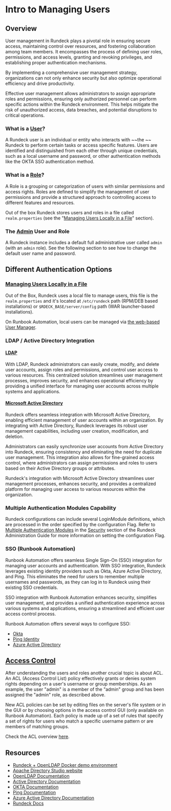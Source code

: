 # Intro to Managing Users

## Overview
User management in Rundeck plays a pivotal role in ensuring secure access, maintaining control over resources, and fostering collaboration among team members. It encompasses the process of defining user roles, permissions, and access levels, granting and revoking privileges, and establishing proper authentication mechanisms.

By implementing a comprehensive user management strategy, organizations can not only enhance security but also optimize operational efficiency and drive productivity.

Effective user management allows administrators to assign appropriate roles and permissions, ensuring only authorized personnel can perform specific actions within the Rundeck environment. This helps mitigate the risk of unauthorized access, data breaches, and potential disruptions to critical operations.

### What is a [User](/learning/tutorial/users.md#_4-getting-started-users)?

A Rundeck user is an individual or entity who interacts with ~~the ~~ Rundeck to perform certain tasks or access specific features. Users are identified and distinguished from each other through unique credentials, such as a local username and password, or other authentication methods like the OKTA SSO authentication method.

### What is a [Role](/manual/10-user.md#user-groups)?

A Role is a grouping or categorization of users with similar permissions and access rights. Roles are defined to simplify the management of user permissions and provide a structured approach to controlling access to different features and resources.

Out of the box Rundeck stores users and roles in a file called `realm.properties` (see the "[Managing Users Locally in a File](#Managing-Users-Locally-in-a-File)" section).

### The [Admin](/administration/security/default-users.md#full-admin) User and Role
A Rundeck instance includes a default full administrative user called `admin` (with an `admin` role). See the following section to see how to change the default user name and password.

## Different Authentication Options

### [Managing Users Locally in a File](/administration/security/authentication.md#propertyfileloginmodule)
Out of the Box, Rundeck uses a local file to manage users, this file is the `realm.properties` and it's located at `/etc/rundeck` path (RPM/DEB based installations) or `$RDECK_BASE/server/config` path (WAR launcher-based installations).

On Runbook Automation, local users can be managed via [the web-based User Manager](/manual/user-management/user-mgmt.md#manage-local-users-enterprise).

### LDAP  / Active Directory Integration

#### [LDAP](/administration/security/authentication.md#ldap)
With LDAP,  Rundeck administrators can easily create, modify, and delete user accounts, assign roles and permissions, and control user access to various resources. This centralized solution streamlines user management processes, improves security, and enhances operational efficiency by providing a unified interface for managing user accounts across multiple systems and applications.


#### [Microsoft Active Directory](/administration/security/authentication.md#active-directory)
Rundeck offers seamless integration with Microsoft Active Directory, enabling efficient management of user accounts within an organization. By integrating with Active Directory, Rundeck leverages its robust user management capabilities, including user creation, modification, and deletion. 

Administrators can easily synchronize user accounts from Active Directory into Rundeck, ensuring consistency and eliminating the need for duplicate user management. This integration also allows for fine-grained access control, where administrators can assign permissions and roles to users based on their Active Directory groups or attributes. 

Rundeck's integration with Microsoft Active Directory streamlines user management processes, enhances security, and provides a centralized platform for managing user access to various resources within the organization.

### Multiple Authentication Modules Capability
Rundeck configurations can include several LoginModule definitions, which are processed in the order specified by the configuration Flag. Refer to [Multiple Authentication Modules](/administration/security/authentication.md#multiple-authentication-modules) in the [Security](/administration/security/default-users.md) section of the Rundeck Administration Guide for more information on setting the configuration Flag.

### SSO (Runbook Automation)
Runbook Automation offers seamless Single Sign-On (SSO) integration for managing user accounts and authentication. With SSO integration, Rundeck leverages existing identity providers such as Okta, Azure Active Directory, and Ping. This eliminates the need for users to remember multiple usernames and passwords, as they can log in to Rundeck using their existing SSO credentials. 

SSO integration with Runbook Automation enhances security, simplifies user management, and provides a unified authentication experience across various systems and applications, ensuring a streamlined and efficient user access control process.

Runbook Automation offers several ways to configure SSO:

* [Okta](/administration/security/sso/okta.md#okta-application-configuration)
* [Ping Identity](/administration/security/sso/ping.md#single-signon-ping)
* [Azure Active Directory](/administration/security/sso/azure-sso.md#configuring-azure-active-directory)

## [Access Control](/administration/security/authorization.md#access-control-policy-2)
After understanding the users and roles another crucial topic is about ACL.  An ACL (Access Control List) policy effectively grants or denies system rights depending on a user's username or group memberships. As an example, the user "admin" is a member of the "admin" group and has been assigned the "admin" role, as described above.

New ACL policies can be set by editing files on the server's file system or in the GUI or by choosing options in the access control GUI (only available on Runbook Automation).  Each policy is made up of a set of rules that specify a set of rights for users who match a specific username pattern or are members of matching groups.

Check the ACL overview [here](/learning/getting-started/acl-overview.md).

## Resources
* [Rundeck + OpenLDAP Docker demo environment](https://github.com/rundeck/docker-zoo/tree/master/ldap)
* [Apache Directory Studio website](https://directory.apache.org/studio/)
* [OpenLDAP Documentation](https://www.openldap.org/doc/admin26/quickstart.html)
* [Active Directory Documentation](https://learn.microsoft.com/en-us/troubleshoot/windows-server/identity/active-directory-overview)
* [OKTA Documentation](https://help.okta.com/en-us/Content/index.htm?cshid=csh-index)
* [Ping Documentation](https://docs.pingidentity.com/)
* [Azure Active Directory Documentation](https://learn.microsoft.com/en-us/azure/active-directory/fundamentals/)
* [Rundeck Docs](/)
